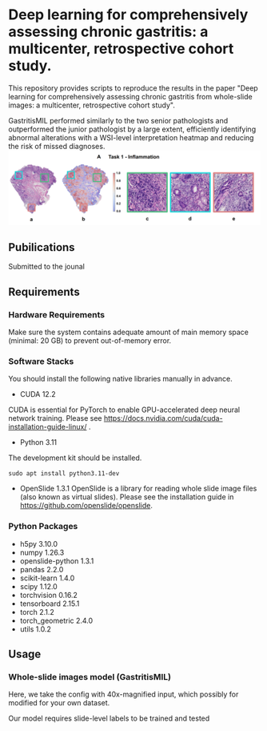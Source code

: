 # Deep learning for comprehensively assessing chronic gastritis: a multicenter, retrospective cohort study.

This repository provides scripts to reproduce the results in the paper "Deep learning for comprehensively assessing chronic gastritis from whole-slide images: a multicenter, retrospective cohort study".

GastritisMIL performed similarly to the two senior pathologists and outperformed the junior pathologist by a large extent, efficiently identifying abnormal alterations with a WSI-level interpretation heatmap and reducing the risk of missed diagnoses.
![image](https://github.com/nicedoctor123/Gastritis-MIL-pathology/blob/main/example.png)

## Pubilications
Submitted to the jounal

## Requirements
### Hardware Requirements
Make sure the system contains adequate amount of main memory space (minimal: 20 GB) to prevent out-of-memory error.

### Software Stacks
You should install the following native libraries manually in advance.

- CUDA 12.2

CUDA is essential for PyTorch to enable GPU-accelerated deep neural network training. Please see https://docs.nvidia.com/cuda/cuda-installation-guide-linux/ .

- Python 3.11

The development kit should be installed.
```
sudo apt install python3.11-dev
```

- OpenSlide 1.3.1
OpenSlide is a library for reading whole slide image files (also known as virtual slides).
Please see the installation guide in https://github.com/openslide/openslide.

### Python Packages

- h5py 3.10.0
- numpy 1.26.3
- openslide-python 1.3.1
- pandas 2.2.0
- scikit-learn 1.4.0
- scipy 1.12.0
- torchvision 0.16.2
- tensorboard 2.15.1
- torch 2.1.2
- torch_geometric 2.4.0
- utils 1.0.2

## Usage

### Whole-slide images model (GastritisMIL)

Here, we take the config with 40x-magnified input, which possibly for modified for your own dataset.

Our model requires slide-level labels to be trained and tested








